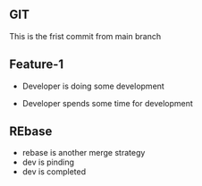## GIT 
This is the frist commit from main branch

## Feature-1
* Developer is doing some development

* Developer spends some time for development


## REbase
* rebase is another merge strategy
* dev is pinding
* dev is completed